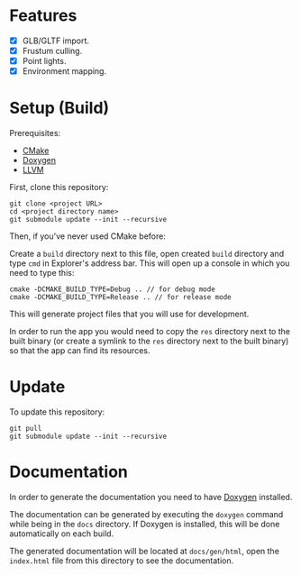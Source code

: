 # Features

- [X] GLB/GLTF import.
- [X] Frustum culling.
- [X] Point lights.
- [X] Environment mapping.

# Setup (Build)

Prerequisites:

- [CMake](https://cmake.org/download/)
- [Doxygen](https://doxygen.nl/download.html)
- [LLVM](https://github.com/llvm/llvm-project/releases/latest)

First, clone this repository:

```
git clone <project URL>
cd <project directory name>
git submodule update --init --recursive
```

Then, if you've never used CMake before:

Create a `build` directory next to this file, open created `build` directory and type `cmd` in Explorer's address bar. This will open up a console in which you need to type this:

```
cmake -DCMAKE_BUILD_TYPE=Debug .. // for debug mode
cmake -DCMAKE_BUILD_TYPE=Release .. // for release mode
```

This will generate project files that you will use for development.

In order to run the app you would need to copy the `res` directory next to the built binary (or create a symlink to the `res` directory next to the built binary) so that the app can find its resources.

# Update

To update this repository:

```
git pull
git submodule update --init --recursive
```

# Documentation

In order to generate the documentation you need to have [Doxygen](https://www.doxygen.nl/index.html) installed.

The documentation can be generated by executing the `doxygen` command while being in the `docs` directory. If Doxygen is installed, this will be done automatically on each build.

The generated documentation will be located at `docs/gen/html`, open the `index.html` file from this directory to see the documentation.